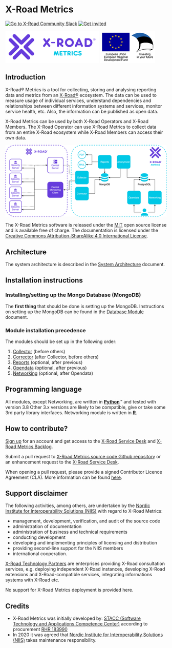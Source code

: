 # X-Road Metrics

[![Go to X-Road Community Slack](https://img.shields.io/badge/Go%20to%20Community%20Slack-grey.svg)](https://jointxroad.slack.com/)
[![Get invited](https://img.shields.io/badge/No%20Slack-Get%20invited-green.svg)](https://x-road.global/community)

[![X-ROAD](docs/img/xroad-metrics-100.png)](https://x-road.global/)  ![European Union / European Regional Development Fund / Investing in your future](docs/img/eu_rdf_100_en.png "Documents that are tagged with EU/SF logos must keep the logos until 1.11.2022. If it has not stated otherwise in the documentation. If new documentation is created  using EU/SF resources the logos must be tagged appropriately so that the deadline for logos could be found.")

## Introduction

X-Road® Metrics is a tool for collecting, storing and analysing reporting data and metrics from an [X-Road®](https://github.com/nordic-institute/X-Road) ecosystem. The data can be used to measure usage of individual services, understand dependencies and relationships between different information systems and services, monitor service health, etc. Also, the information can be published as open data.

X-Road Metrics can be used by both X-Road Operators and X-Road Members. The X-Road Operator can use X-Road Metrics to collect data from an entire X-Road ecosystem while X-Road Members can access their own data.

![X-Road Metrics Overview](docs/img/x-road-metrics-official-modules.png)

The X-Road Metrics software is released under the [MIT](LICENSE.MD) open source license and is available free of charge. The documentation is licensed under the [Creative Commons Attribution-ShareAlike 4.0 International License](https://creativecommons.org/licenses/by-sa/4.0/).

## Architecture

The system architecture is described in the [System Architecture](./docs/system_architecture.md) document.

## Installation instructions

### Installing/setting up the Mongo Database (MongoDB)

The **first thing** that should be done is setting up the MongoDB. 
Instructions on setting up the MongoDB can be found in the [Database Module](./docs/database_module.md) document.

### Module installation precedence

The modules should be set up in the following order:
 
1. [Collector](./docs/collector_module.md) (before others)
2. [Corrector](./docs/corrector_module.md) (after Collector, before others)
3. [Reports](./docs/reports_module.md) (optional, after previous)
4. [Opendata](./docs/opendata_module.md) (optional, after previous)
5. [Networking](./docs/networking_module.md) (optional, after Opendata)

## Programming language

All modules, except Networking, are written in [**Python**](https://www.python.org/)&trade; and tested with version 3.8 
Other 3.x versions are likely to be compatible, give or take some 3rd party library interfaces.
Networking module is written in [**R**](https://www.r-project.org/).

## How to contribute?

[Sign up](https://jira.niis.org/secure/Signup!default.jspa) for an account and
get access to the [X-Road Service Desk](https://jira.niis.org/servicedesk/customer/portal/1) and
[X-Road Metrics Backlog](https://jira.niis.org/projects/OPMONDEV/).

Submit a pull request to [X-Road Metrics source code Github repository](https://github.com/nordic-institute/X-Road-Metrics)
or an enhancement request to the [X-Road Service Desk](https://jira.niis.org/servicedesk/customer/portal/1).

When opening a pull request, please provide a signed Contributor Licence Agreement (CLA). More information can be found [here](https://github.com/nordic-institute/X-Road-development/#contributor-licence-agreement).

## Support disclaimer

The following activities, among others, are undertaken by the
[Nordic Institute for Interoperability Solutions (NIIS)](https://www.niis.org/)
with regard to X-Road Metrics:

* management, development, verification, and audit of the source code
* administration of documentation
* administration of business and technical requirements
* conducting development
* developing and implementing principles of licensing and distribution
* providing second-line support for the NIIS members
* international cooperation.

[X-Road Technology Partners](https://x-road.global/xroad-technology-partners) are enterprises providing X-Road consultation services, e.g. deploying independent X-Road instances, developing X-Road extensions and X-Road-compatible services, integrating informations systems with X-Road etc.

No support for X-Road Metrics deployment is provided here.

## Credits

* X-Road Metrics was initially developed by: [STACC (Software Technology and Applications Competence Center)](https://www.stacc.ee/en/) according to procurement [RHR 183990](https://riigihanked.riik.ee/register/hange/183990)
* In 2020 it was agreed that [Nordic Institute for Interoperability Solutions (NIIS)](https://www.niis.org/) takes maintenance responsibility.
